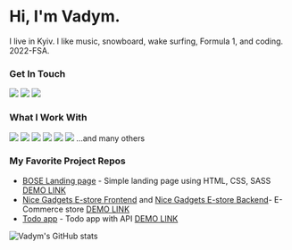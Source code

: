 <!--
Here are some ideas to get you started:

- 🔭 I’m currently working on ...
- 🌱 I’m currently learning ...
- 👯 I’m looking to collaborate on ...
- 🤔 I’m looking for help with ...
- 💬 Ask me about ...
- 📫 How to reach me: ...
- 😄 Pronouns: ...
- ⚡ Fun fact: ...
-->
# Hi, I'm Vadym. 
I live in Kyiv. I like music, snowboard, wake surfing, Formula 1, and coding. 2022-FSA.

### Get In Touch
<a href="mailto:vadym.baranov@hotmail.com"><img src="https://img.shields.io/badge/Microsoft_Outlook-0078D4?style=for-the-badge&logo=microsoft-outlook&logoColor=white"></a> <a href="mailto:vadym.baranov@gmail.com"><img src="https://img.shields.io/badge/Gmail-D14836?style=for-the-badge&logo=gmail&logoColor=white"></a> <a href="https://www.linkedin.com/in/vadym-baranov/"><img src="https://img.shields.io/badge/LinkedIn-0077B5?style=for-the-badge&logo=linkedin&logoColor=white"></a> 

### What I Work With
<img src="https://img.shields.io/badge/JavaScript-F7DF1E?style=for-the-badge&logo=javascript&logoColor=black"> <img src="https://img.shields.io/badge/TypeScript-007ACC?style=for-the-badge&logo=typescript&logoColor=white"> <img src="https://img.shields.io/badge/Node.js-43853D?style=for-the-badge&logo=node.js&logoColor=white"> <img src="https://img.shields.io/badge/HTML5-E34F26?style=for-the-badge&logo=html5&logoColor=white"> <img src="https://img.shields.io/badge/CSS3-1572B6?style=for-the-badge&logo=css3&logoColor=white"> <img src="https://img.shields.io/badge/React-20232A?style=for-the-badge&logo=react&logoColor=61DAFB"> 
...and many others


### My Favorite Project Repos
* <a href="https://github.com/vadymbaranov/bose-landing-page">BOSE Landing page</a> - Simple landing page using HTML, CSS, SASS [DEMO LINK](https://vadymbaranov.github.io/bose-landing-page/)
* <a href="https://github.com/fe-sep22-hope-it-works/frontend-phone-catalog-app">Nice Gadgets E-store Frontend</a> and <a href="https://github.com/fe-sep22-hope-it-works/backend-phone-catalog-app">Nice Gadgets E-store Backend</a>- E-Commerce store [DEMO LINK](https://fe-sep22-hope-it-works.github.io/frontend-phone-catalog-app/)
* <a href="https://github.com/vadymbaranov/react-todo-app-with-api">Todo app</a> - Todo app with API [DEMO LINK](https://vadymbaranov.github.io/react-todo-app-with-api/)

![Vadym's GitHub stats](https://github-readme-stats.vercel.app/api?username=vadymbaranov&show_icons=true&theme=dark)

